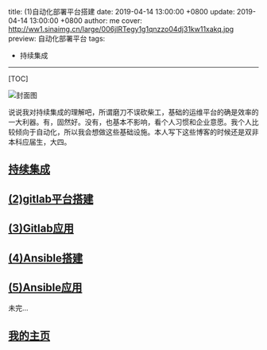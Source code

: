 title:  (1)自动化部署平台搭建
date: 2019-04-14 13:00:00 +0800
update: 2019-04-14 13:00:00 +0800
author: me
cover: http://ww1.sinaimg.cn/large/006jIRTegy1g1qnzzo04dj31kw11xakq.jpg
preview:  自动化部署平台
tags:

  -  持续集成

---



[TOC]

![封面图]()

说说我对持续集成的理解吧，所谓磨刀不误砍柴工，基础的运维平台的确是效率的一大利器。有，固然好。没有，也基本不影响，看个人习惯和企业意愿。我个人比较倾向于自动化，所以我会想做这些基础设施。本人写下这些博客的时候还是双非本科应届生，大四。

## [持续集成](https://suveng.github.io/blog/tag/%E6%8C%81%E7%BB%AD%E9%9B%86%E6%88%90/index.html)



## [(2)gitlab平台搭建](<https://suveng.github.io/blog/20190401/suveng.html>)



## [(3)Gitlab应用](https://suveng.github.io/blog/20190413/suveng.html)



## [(4)Ansible搭建](https://suveng.github.io/blog/20190416/suveng.html)



## [(5)Ansible应用](https://suveng.github.io/blog/20190417/suveng.html)

未完...

## [我的主页](https://suveng.github.io/blog/)




